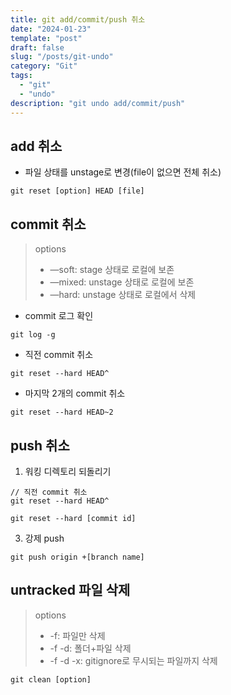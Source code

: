 ```yaml
---
title: git add/commit/push 취소
date: "2024-01-23"
template: "post"
draft: false
slug: "/posts/git-undo"
category: "Git"
tags:
  - "git"
  - "undo"
description: "git undo add/commit/push"
---
```



## add 취소
- 파일 상태를 unstage로 변경(file이 없으면 전체 취소)
```commandline
git reset [option] HEAD [file]
```

## commit 취소
> options
>   - —soft: stage 상태로 로컬에 보존
>   - —mixed: unstage 상태로 로컬에 보존
>   - —hard: unstage 상태로 로컬에서 삭제

- commit 로그 확인
```commandline
git log -g
```

- 직전 commit 취소
```commandline
git reset --hard HEAD^
```

- 마지막 2개의 commit 취소
```commandline
git reset --hard HEAD~2
```

## push 취소
1. 워킹 디렉토리 되돌리기
```commandline
// 직전 commit 취소
git reset --hard HEAD^
```
```commandline
git reset --hard [commit id]
```

3. 강제 push
```commandline
git push origin +[branch name]
```

## untracked 파일 삭제
> options
>   - -f: 파일만 삭제
>   - -f -d: 폴더+파일 삭제
>   - -f -d -x: gitignore로 무시되는 파일까지 삭제
```commandline
git clean [option]
```
